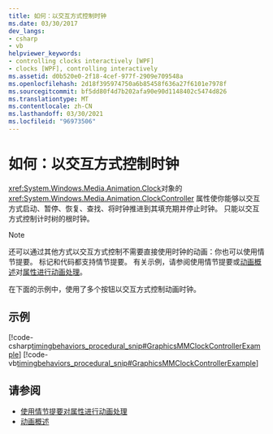 ```yaml
---
title: 如何：以交互方式控制时钟
ms.date: 03/30/2017
dev_langs:
- csharp
- vb
helpviewer_keywords:
- controlling clocks interactively [WPF]
- clocks [WPF], controlling interactively
ms.assetid: d0b520e0-2f18-4cef-977f-2909e709548a
ms.openlocfilehash: 2d18f395974750a6b85458f636a27f6101e7978f
ms.sourcegitcommit: bf5dd80f4d7b202afa90e90d1148402c5474d826
ms.translationtype: MT
ms.contentlocale: zh-CN
ms.lasthandoff: 03/30/2021
ms.locfileid: "96973506"
---
```

# <a name="how-to-interactively-control-a-clock"></a>如何：以交互方式控制时钟
<xref:System.Windows.Media.Animation.Clock>对象的 <xref:System.Windows.Media.Animation.ClockController> 属性使你能够以交互方式启动、暂停、恢复、查找、将时钟推进到其填充期并停止时钟。 只能以交互方式控制计时树的根时钟。  
  
> [!NOTE]
> 还可以通过其他方式以交互方式控制不需要直接使用时钟的动画：你也可以使用情节提要。 标记和代码都支持情节提要。 有关示例，请参阅使用情节提要或[动画概述](animation-overview.md)对[属性进行动画处理](how-to-animate-a-property-by-using-a-storyboard.md)。  
  
 在下面的示例中，使用了多个按钮以交互方式控制动画时钟。  
  
## <a name="example"></a>示例  
 [!code-csharp[timingbehaviors_procedural_snip#GraphicsMMClockControllerExample](~/samples/snippets/csharp/VS_Snippets_Wpf/timingbehaviors_procedural_snip/CSharp/ClockControllerExample.cs#graphicsmmclockcontrollerexample)]
 [!code-vb[timingbehaviors_procedural_snip#GraphicsMMClockControllerExample](~/samples/snippets/visualbasic/VS_Snippets_Wpf/timingbehaviors_procedural_snip/visualbasic/clockcontrollerexample.vb#graphicsmmclockcontrollerexample)]  
  
## <a name="see-also"></a>请参阅

- [使用情节提要对属性进行动画处理](how-to-animate-a-property-by-using-a-storyboard.md)
- [动画概述](animation-overview.md)
